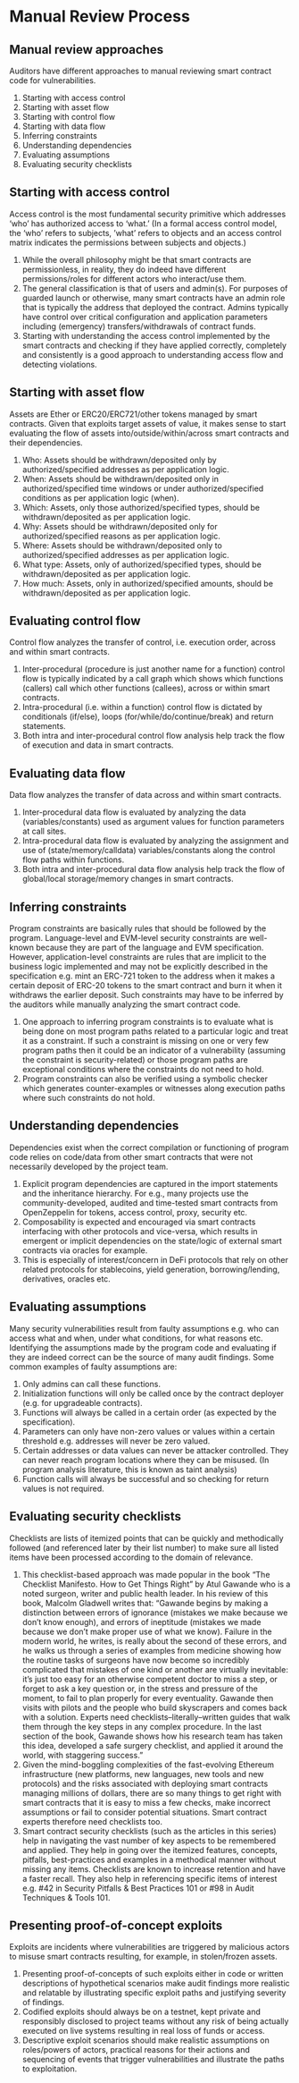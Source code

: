 # Manual Review Process

## Manual review approaches

Auditors have different approaches to manual reviewing smart contract code for vulnerabilities.

1. Starting with access control
2. Starting with asset flow
3. Starting with control flow
4. Starting with data flow
5. Inferring constraints
6. Understanding dependencies
7. Evaluating assumptions
8. Evaluating security checklists

## Starting with access control

Access control is the most fundamental security primitive which addresses ‘who’ has authorized access to ‘what.’ (In a formal access control model, the ‘who’ refers to subjects, ’what’ refers to objects and an access control matrix indicates the permissions between subjects and objects.)

1. While the overall philosophy might be that smart contracts are permissionless, in reality, they do indeed have different permissions/roles for different actors who interact/use them.
2. The general classification is that of users and admin(s). For purposes of guarded launch or otherwise, many smart contracts have an admin role that is typically the address that deployed the contract. Admins typically have control over critical configuration and application parameters including (emergency) transfers/withdrawals of contract funds.
3. Starting with understanding the access control implemented by the smart contracts and checking if they have applied correctly, completely and consistently is a good approach to understanding access flow and detecting violations.

## Starting with asset flow

Assets are Ether or ERC20/ERC721/other tokens managed by smart contracts. Given that exploits target assets of value, it makes sense to start evaluating the flow of assets into/outside/within/across smart contracts and their dependencies.

1. Who: Assets should be withdrawn/deposited only by authorized/specified addresses as per application logic.
2. When: Assets should be withdrawn/deposited only in authorized/specified time windows or under authorized/specified conditions as per application logic (when).
3. Which: Assets, only those authorized/specified types, should be withdrawn/deposited as per application logic.
4. Why: Assets should be withdrawn/deposited only for authorized/specified reasons as per application logic.
5. Where: Assets should be withdrawn/deposited only to authorized/specified addresses as per application logic.
6. What type: Assets, only of authorized/specified types, should be withdrawn/deposited as per application logic.
7. How much: Assets, only in authorized/specified amounts, should be withdrawn/deposited as per application logic.

## Evaluating control flow

Control flow analyzes the transfer of control, i.e. execution order, across and within smart contracts.

1. Inter-procedural (procedure is just another name for a function) control flow is typically indicated by a call graph which shows which functions (callers) call which other functions (callees), across or within smart contracts.
2. Intra-procedural (i.e. within a function) control flow is dictated by conditionals (if/else), loops (for/while/do/continue/break) and return statements.
3. Both intra and inter-procedural control flow analysis help track the flow of execution and data in smart contracts.

## Evaluating data flow

Data flow analyzes the transfer of data across and within smart contracts.

1. Inter-procedural data flow is evaluated by analyzing the data (variables/constants) used as argument values for function parameters at call sites.
2. Intra-procedural data flow is evaluated by analyzing the assignment and use of (state/memory/calldata) variables/constants along the control flow paths within functions.
3. Both intra and inter-procedural data flow analysis help track the flow of global/local storage/memory changes in smart contracts.

## Inferring constraints

Program constraints are basically rules that should be followed by the program. Language-level and EVM-level security constraints are well-known because they are part of the language and EVM specification. However, application-level constraints are rules that are implicit to the business logic implemented and may not be explicitly described in the specification e.g. mint an ERC-721 token to the address when it makes a certain deposit of ERC-20 tokens to the smart contract and burn it when it withdraws the earlier deposit. Such constraints may have to be inferred by the auditors while manually analyzing the smart contract code.

1. One approach to inferring program constraints is to evaluate what is being done on most program paths related to a particular logic and treat it as a constraint. If such a constraint is missing on one or very few program paths then it could be an indicator of a vulnerability (assuming the constraint is security-related) or those program paths are exceptional conditions where the constraints do not need to hold.
2. Program constraints can also be verified using a symbolic checker which generates counter-examples or witnesses along execution paths where such constraints do not hold.

## Understanding dependencies

Dependencies exist when the correct compilation or functioning of program code relies on code/data from other smart contracts that were not necessarily developed by the project team.

1. Explicit program dependencies are captured in the import statements and the inheritance hierarchy. For e.g., many projects use the community-developed, audited and time-tested smart contracts from OpenZeppelin for tokens, access control, proxy, security etc.
2. Composability is expected and encouraged via smart contracts interfacing with other protocols and vice-versa, which results in emergent or implicit dependencies on the state/logic of external smart contracts via oracles for example.
3. This is especially of interest/concern in DeFi protocols that rely on other related protocols for stablecoins, yield generation, borrowing/lending, derivatives, oracles etc.

## Evaluating assumptions

Many security vulnerabilities result from faulty assumptions e.g. who can access what and when, under what conditions, for what reasons etc. Identifying the assumptions made by the program code and evaluating if they are indeed correct can be the source of many audit findings. Some common examples of faulty assumptions are:

1. Only admins can call these functions.
2. Initialization functions will only be called once by the contract deployer (e.g. for upgradeable contracts).
3. Functions will always be called in a certain order (as expected by the specification).
4. Parameters can only have non-zero values or values within a certain threshold e.g. addresses will never be zero valued.
5. Certain addresses or data values can never be attacker controlled. They can never reach program locations where they can be misused. (In program analysis literature, this is known as taint analysis)
6. Function calls will always be successful and so checking for return values is not required.

## Evaluating security checklists

Checklists are lists of itemized points that can be quickly and methodically followed (and referenced later by their list number) to make sure all listed items have been processed according to the domain of relevance.

1. This checklist-based approach was made popular in the book “The Checklist Manifesto. How to Get Things Right” by Atul Gawande who is a noted surgeon, writer and public health leader. In his review of this book, Malcolm Gladwell writes that: “Gawande begins by making a distinction between errors of ignorance (mistakes we make because we don’t know enough), and errors of ineptitude (mistakes we made because we don’t make proper use of what we know). Failure in the modern world, he writes, is really about the second of these errors, and he walks us through a series of examples from medicine showing how the routine tasks of surgeons have now become so incredibly complicated that mistakes of one kind or another are virtually inevitable: it’s just too easy for an otherwise competent doctor to miss a step, or forget to ask a key question or, in the stress and pressure of the moment, to fail to plan properly for every eventuality. Gawande then visits with pilots and the people who build skyscrapers and comes back with a solution. Experts need checklists–literally–written guides that walk them through the key steps in any complex procedure. In the last section of the book, Gawande shows how his research team has taken this idea, developed a safe surgery checklist, and applied it around the world, with staggering success.”
2. Given the mind-boggling complexities of the fast-evolving Ethereum infrastructure (new platforms, new languages, new tools and new protocols) and the risks associated with deploying smart contracts managing millions of dollars, there are so many things to get right with smart contracts that it is easy to miss a few checks, make incorrect assumptions or fail to consider potential situations. Smart contract experts therefore need checklists too.
3. Smart contract security checklists (such as the articles in this series) help in navigating the vast number of key aspects to be remembered and applied. They help in going over the itemized features, concepts, pitfalls, best-practices and examples in a methodical manner without missing any items. Checklists are known to increase retention and have a faster recall. They also help in referencing specific items of interest e.g. #42 in Security Pitfalls & Best Practices 101 or #98 in Audit Techniques & Tools 101.

## Presenting proof-of-concept exploits

Exploits are incidents where vulnerabilities are triggered by malicious actors to misuse smart contracts resulting, for example, in stolen/frozen assets.

1. Presenting proof-of-concepts of such exploits either in code or written descriptions of hypothetical scenarios make audit findings more realistic and relatable by illustrating specific exploit paths and justifying severity of findings.
2. Codified exploits should always be on a testnet, kept private and responsibly disclosed to project teams without any risk of being actually executed on live systems resulting in real loss of funds or access.
3. Descriptive exploit scenarios should make realistic assumptions on roles/powers of actors, practical reasons for their actions and sequencing of events that trigger vulnerabilities and illustrate the paths to exploitation.
